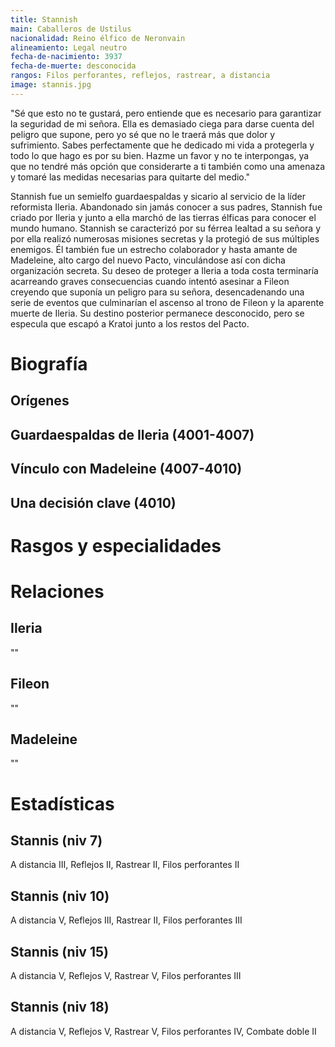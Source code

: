 ```yaml
---
title: Stannish
main: Caballeros de Ustilus
nacionalidad: Reino élfico de Neronvain 
alineamiento: Legal neutro
fecha-de-nacimiento: 3937
fecha-de-muerte: desconocida
rangos: Filos perforantes, reflejos, rastrear, a distancia
image: stannis.jpg
---
```


"Sé que esto no te gustará, pero entiende que es necesario para garantizar la seguridad de mi señora. Ella es demasiado ciega para darse cuenta del peligro que supone, pero yo sé que no le traerá más que dolor y sufrimiento. Sabes perfectamente que he dedicado mi vida a protegerla y todo lo que hago es por su bien. Hazme un favor y no te interpongas, ya que no tendré más opción que considerarte a ti también como una amenaza y tomaré las medidas necesarias para quitarte del medio."

Stannish fue un semielfo guardaespaldas y sicario al servicio de la líder reformista Ileria. Abandonado sin jamás conocer a sus padres, Stannish fue criado por Ileria y junto a ella marchó de las tierras élficas para conocer el mundo humano. Stannish se caracterizó por su férrea lealtad a su señora y por ella realizó numerosas misiones secretas y la protegió de sus múltiples enemigos. Él también fue un estrecho colaborador y hasta amante de Madeleine, alto cargo del nuevo Pacto, vinculándose así con dicha organización secreta. Su deseo de proteger a Ileria a toda costa terminaría acarreando graves consecuencias cuando intentó asesinar a Fileon creyendo que suponía un peligro para su señora, desencadenando una serie de eventos que culminarían el ascenso al trono de Fileon y la aparente muerte de Ileria. Su destino posterior permanece desconocido, pero se especula que escapó a Kratoi junto a los restos del Pacto.

# Biografía

## Orígenes



## Guardaespaldas de Ileria (4001-4007)



## Vínculo con Madeleine (4007-4010)



## Una decisión clave (4010)



# Rasgos y especialidades



# Relaciones

## Ileria

""

## Fileon

""

## Madeleine

""

# Estadísticas

## Stannis (niv 7)

A distancia III, Reflejos II, Rastrear II, Filos perforantes II

## Stannis (niv 10)

A distancia V, Reflejos III, Rastrear II, Filos perforantes III

## Stannis (niv 15)

A distancia V, Reflejos V, Rastrear V, Filos perforantes III

## Stannis (niv 18)

A distancia V, Reflejos V, Rastrear V, Filos perforantes IV, Combate doble II

